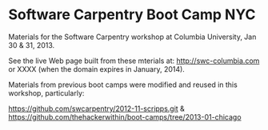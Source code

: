 Software Carpentry Boot Camp NYC
================================

Materials for the Software Carpentry workshop at Columbia University, Jan 30 & 31, 2013.  

See the live Web page built from these mterials at:  http://swc-columbia.com or XXXX (when the domain expires in January, 2014).

Materials from previous boot camps were modified and reused in this workshop, particularly:

https://github.com/swcarpentry/2012-11-scripps.git & 
https://github.com/thehackerwithin/boot-camps/tree/2013-01-chicago
